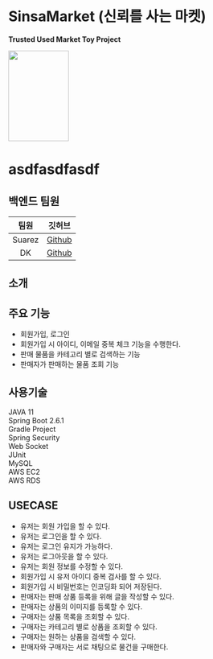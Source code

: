 # SinsaMarket (신뢰를 사는 마켓)
**Trusted Used Market Toy Project**  
  
<img src="https://cdn.pixabay.com/photo/2016/04/01/09/26/gentleman-1299364_960_720.png" width="120" height="180" />  





asdfasdfasdf
=======
## 백엔드 팀원
|팀원|깃허브|
|:---:|:---:|
|Suarez|[Github](https://github.com/dhkstnaos)|
|DK|[Github](https://github.com/DoKyeong-Hwang)|

## 소개


## 주요 기능
* 회원가입, 로그인
* 회원가입 시 아이디, 이메일 중복 체크 기능을 수행한다.
* 판매 물품을 카테고리 별로 검색하는 기능
* 판매자가 판매하는 물품 조회 기능


## 사용기술
JAVA 11  
Spring Boot 2.6.1  
Gradle Project  
Spring Security  
Web Socket  
JUnit  
MySQL  
AWS EC2  
AWS RDS  

## USECASE
- 유저는 회원 가입을 할 수 있다.
- 유저는 로그인을 할 수 있다.
- 유저는 로그인 유지가 가능하다.
- 유저는 로그아웃을 할 수 있다.
- 유저는 회원 정보를 수정할 수 있다.
- 회원가입 시 유저 아이디 중복 검사를 할 수 있다.
- 회원가입 시 비밀번호는 인코딩화 되어 저장된다.
- 판매자는 판매 상품 등록을 위해 글을 작성할 수 있다.
- 판매자는 상품의 이미지를 등록할 수 있다.
- 구매자는 상품 목록을 조회할 수 있다.
- 구매자는 카테고리 별로 상품을 조회할 수 있다.
- 구매자는 원하는 상품을 검색할 수 있다.
- 판매자와 구매자는 서로 채팅으로 물건을 구매한다.
